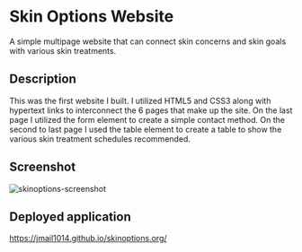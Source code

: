# Skin Options Website
A simple multipage website that can connect skin concerns and skin goals with various skin treatments. 

## Description
This was the first website I built. I utilized HTML5 and CSS3 along with hypertext links to interconnect the 6 pages that make up the site. On the last page I utilized the form element to create a simple contact method. On the second to last page I used the table element to create a table to show the various skin treatment schedules recommended. 

## Screenshot
![skinoptions-screenshot](https://user-images.githubusercontent.com/45181939/139583865-2f7d63b8-9dc1-4f3c-85cf-3018100530ef.png)

## Deployed application
https://jmail1014.github.io/skinoptions.org/
